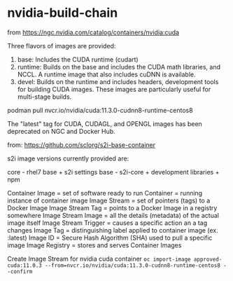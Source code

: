 # nvidia-build-chain

from https://ngc.nvidia.com/catalog/containers/nvidia:cuda

Three flavors of images are provided:

1. base: Includes the CUDA runtime (cudart)
1. runtime: Builds on the base and includes the CUDA math libraries, and NCCL. A runtime image that also includes cuDNN is available.
1. devel: Builds on the runtime and includes headers, development tools for building CUDA images. These images are particularly useful for multi-stage builds.

podman pull nvcr.io/nvidia/cuda:11.3.0-cudnn8-runtime-centos8

The "latest" tag for CUDA, CUDAGL, and OPENGL images has been deprecated on NGC and Docker Hub.

from: https://github.com/sclorg/s2i-base-container

s2i image versions currently provided are:

core - rhel7 base + s2i settings
base - s2i-core + development libraries + npm



Container Image = set of software ready to run
Container = running instance of container image
Image Stream = set of pointers (tags) to a Docker Image
Image Stream Tag = points to a Docker Image in a registry somewhere
Image Stream Image = all the details (metadata) of the actual image itself
Image Stream Trigger = causes a specific action an a tag changes
Image Tag = distinguishing label applied to container image (ex. :latest)
Image ID = Secure Hash Algorithm (SHA) used to pull a specific image
Image Registry = stores and serves Container Images


Create Image Stream for nvidia cuda container
`oc import-image approved-cuda:11.0.3 --from=nvcr.io/nvidia/cuda:11.3.0-cudnn8-runtime-centos8 --confirm`

